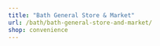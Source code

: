 ```yaml
---
title: "Bath General Store & Market"
url: /bath/bath-general-store-and-market/
shop: convenience
---
```

